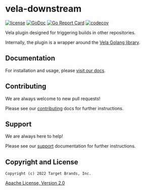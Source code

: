 # vela-downstream

[![license](https://img.shields.io/crates/l/gl.svg)](../LICENSE)
[![GoDoc](https://godoc.org/github.com/go-vela/vela-downstream?status.svg)](https://godoc.org/github.com/go-vela/vela-downstream)
[![Go Report Card](https://goreportcard.com/badge/go-vela/vela-downstream)](https://goreportcard.com/report/go-vela/vela-downstream)
[![codecov](https://codecov.io/gh/go-vela/vela-downstream/branch/main/graph/badge.svg)](https://codecov.io/gh/go-vela/vela-downstream)

Vela plugin designed for triggering builds in other repositories.

Internally, the plugin is a wrapper around the [Vela Golang library](https://github.com/go-vela/sdk-go).

## Documentation

For installation and usage, please [visit our docs](https://go-vela.github.io/docs).

## Contributing

We are always welcome to new pull requests!

Please see our [contributing](CONTRIBUTING.md) docs for further instructions.

## Support

We are always here to help!

Please see our [support](SUPPORT.md) documentation for further instructions.

## Copyright and License

```
Copyright (c) 2022 Target Brands, Inc.
```

[Apache License, Version 2.0](http://www.apache.org/licenses/LICENSE-2.0)
